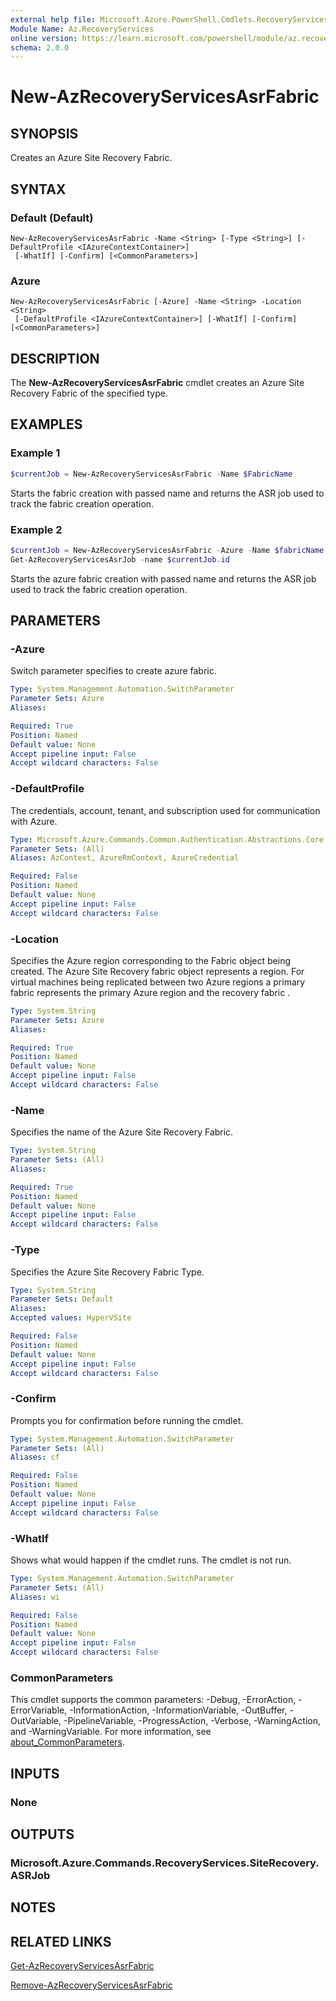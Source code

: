 ```yaml
---
external help file: Microsoft.Azure.PowerShell.Cmdlets.RecoveryServices.SiteRecovery.dll-Help.xml
Module Name: Az.RecoveryServices
online version: https://learn.microsoft.com/powershell/module/az.recoveryservices/new-azrecoveryservicesasrfabric
schema: 2.0.0
---
```


# New-AzRecoveryServicesAsrFabric

## SYNOPSIS
Creates an Azure Site Recovery Fabric.

## SYNTAX

### Default (Default)
```
New-AzRecoveryServicesAsrFabric -Name <String> [-Type <String>] [-DefaultProfile <IAzureContextContainer>]
 [-WhatIf] [-Confirm] [<CommonParameters>]
```

### Azure
```
New-AzRecoveryServicesAsrFabric [-Azure] -Name <String> -Location <String>
 [-DefaultProfile <IAzureContextContainer>] [-WhatIf] [-Confirm] [<CommonParameters>]
```

## DESCRIPTION
The **New-AzRecoveryServicesAsrFabric** cmdlet creates an Azure Site Recovery Fabric of the specified type.

## EXAMPLES

### Example 1
```powershell
$currentJob = New-AzRecoveryServicesAsrFabric -Name $FabricName
```

Starts the fabric creation with passed name and returns the ASR job used to track the fabric creation operation.

### Example 2
```powershell
$currentJob = New-AzRecoveryServicesAsrFabric -Azure -Name $fabricName -Location "eastus"
Get-AzRecoveryServicesAsrJob -name $currentJob.id
```

Starts the azure fabric creation with passed name and returns the ASR job used to track the fabric creation operation.

## PARAMETERS

### -Azure
Switch parameter specifies to create azure fabric.

```yaml
Type: System.Management.Automation.SwitchParameter
Parameter Sets: Azure
Aliases:

Required: True
Position: Named
Default value: None
Accept pipeline input: False
Accept wildcard characters: False
```

### -DefaultProfile
The credentials, account, tenant, and subscription used for communication with Azure.


```yaml
Type: Microsoft.Azure.Commands.Common.Authentication.Abstractions.Core.IAzureContextContainer
Parameter Sets: (All)
Aliases: AzContext, AzureRmContext, AzureCredential

Required: False
Position: Named
Default value: None
Accept pipeline input: False
Accept wildcard characters: False
```

### -Location
Specifies the Azure region corresponding to the Fabric object being created. The Azure Site Recovery fabric object represents a region. For virtual machines being replicated between two Azure regions  a primary fabric represents the primary Azure region and the recovery fabric .

```yaml
Type: System.String
Parameter Sets: Azure
Aliases:

Required: True
Position: Named
Default value: None
Accept pipeline input: False
Accept wildcard characters: False
```

### -Name
Specifies the name of the Azure Site Recovery Fabric.

```yaml
Type: System.String
Parameter Sets: (All)
Aliases:

Required: True
Position: Named
Default value: None
Accept pipeline input: False
Accept wildcard characters: False
```

### -Type
Specifies the Azure Site Recovery Fabric Type.

```yaml
Type: System.String
Parameter Sets: Default
Aliases:
Accepted values: HyperVSite

Required: False
Position: Named
Default value: None
Accept pipeline input: False
Accept wildcard characters: False
```

### -Confirm
Prompts you for confirmation before running the cmdlet.

```yaml
Type: System.Management.Automation.SwitchParameter
Parameter Sets: (All)
Aliases: cf

Required: False
Position: Named
Default value: None
Accept pipeline input: False
Accept wildcard characters: False
```

### -WhatIf
Shows what would happen if the cmdlet runs. The cmdlet is not run.

```yaml
Type: System.Management.Automation.SwitchParameter
Parameter Sets: (All)
Aliases: wi

Required: False
Position: Named
Default value: None
Accept pipeline input: False
Accept wildcard characters: False
```

### CommonParameters
This cmdlet supports the common parameters: -Debug, -ErrorAction, -ErrorVariable, -InformationAction, -InformationVariable, -OutBuffer, -OutVariable, -PipelineVariable, -ProgressAction, -Verbose, -WarningAction, and -WarningVariable. For more information, see [about_CommonParameters](http://go.microsoft.com/fwlink/?LinkID=113216).

## INPUTS

### None

## OUTPUTS

### Microsoft.Azure.Commands.RecoveryServices.SiteRecovery.ASRJob

## NOTES

## RELATED LINKS

[Get-AzRecoveryServicesAsrFabric](./Get-AzRecoveryServicesAsrFabric.md)

[Remove-AzRecoveryServicesAsrFabric](./Remove-AzRecoveryServicesAsrFabric.md)
